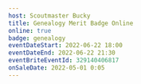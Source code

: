 ```yaml
---
host: Scoutmaster Bucky
title: Genealogy Merit Badge Online
online: true
badge: genealogy
eventDateStart: 2022-06-22 18:00
eventDateEnd: 2022-06-22 21:30
eventBriteEventId: 329140406817
onSaleDate: 2022-05-01 0:05
---
```

